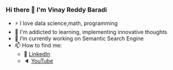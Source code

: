 ### Hi there 👋 I'm Vinay Reddy Baradi

<!--
**vinayreddy115/vinayreddy115** is a ✨ _special_ ✨ repository because its `README.md` (this file) appears on your GitHub profile.

Here are some ideas to get you started:
-->
- :zap: I love data science,math, programming
- 🌱 I'm addicted to learning, implementing innovative thoughts
- 🔭 I’m currently working on Semantic Search Engine
- 📫 How to find me: 
  - :office:  [LinkedIn](https://www.linkedin.com/in/vinay-kumar-reddy-baradi/)
  - :speaker: [YouTube](https://www.youtube.com/channel/UCW9LQsJM6mKtsiOSW3z4yGQ)


